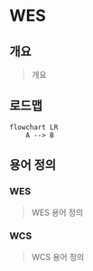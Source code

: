 # WES

## 개요
> 개요

## 로드맵
```mermaid
flowchart LR
    A --> B
```

## 용어 정의

### WES
> WES 용어 정의

### WCS
> WCS 용어 정의

